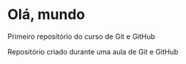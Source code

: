 # Olá, mundo
 Primeiro reposítório do curso de Git e GitHub

 Repositório criado durante uma aula de Git e GitHub

